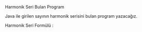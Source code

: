 Harmonik Seri Bulan Program


Java ile girilen sayının harmonik serisini bulan program yazacağız.



Harmonik Seri Formülü :



